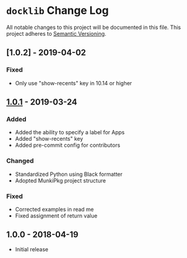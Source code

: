 # `docklib` Change Log

All notable changes to this project will be documented in this file. This project adheres to [Semantic Versioning](http://semver.org/).


## [1.0.2] - 2019-04-02

### Fixed

- Only use "show-recents" key in 10.14 or higher


## [1.0.1] - 2019-03-24

### Added

- Added the ability to specify a label for Apps
- Added "show-recents" key
- Added pre-commit config for contributors

### Changed

- Standardized Python using Black formatter
- Adopted MunkiPkg project structure

### Fixed

- Corrected examples in read me
- Fixed assignment of return value


## 1.0.0 - 2018-04-19

- Initial release


[Unreleased]: https://github.com/homebysix/docklib/compare/v1.0.1...HEAD
[1.0.1]: https://github.com/homebysix/docklib/compare/v1.0.0...v1.0.1
